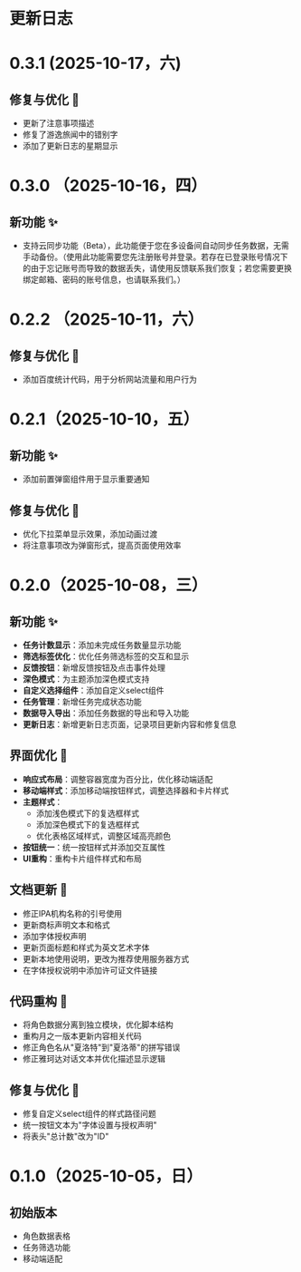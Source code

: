 # 更新日志
# 0.3.1  (2025-10-17，六)
## 修复与优化 🔧
- 更新了注意事项描述
- 修复了游逸旅闻中的错别字
- 添加了更新日志的星期显示

# 0.3.0 （2025-10-16，四）
## 新功能 ✨
- 支持云同步功能（Beta），此功能便于您在多设备间自动同步任务数据，无需手动备份。（使用此功能需要您先注册账号并登录。若存在已登录账号情况下的由于忘记账号而导致的数据丢失，请使用反馈联系我们恢复；若您需要更换绑定邮箱、密码的账号信息，也请联系我们。）

# 0.2.2 （2025-10-11，六）
## 修复与优化 🔧
- 添加百度统计代码，用于分析网站流量和用户行为

# 0.2.1（2025-10-10，五）
## 新功能 ✨
- 添加前置弹窗组件用于显示重要通知

## 修复与优化 🔧
- 优化下拉菜单显示效果，添加动画过渡
- 将注意事项改为弹窗形式，提高页面使用效率

# 0.2.0（2025-10-08，三）
## 新功能 ✨
- **任务计数显示**：添加未完成任务数量显示功能
- **筛选标签优化**：优化任务筛选标签的交互和显示
- **反馈按钮**：新增反馈按钮及点击事件处理
- **深色模式**：为主题添加深色模式支持
- **自定义选择组件**：添加自定义select组件
- **任务管理**：新增任务完成状态功能
- **数据导入导出**：添加任务数据的导出和导入功能
- **更新日志**：新增更新日志页面，记录项目更新内容和修复信息

## 界面优化 🎨
- **响应式布局**：调整容器宽度为百分比，优化移动端适配
- **移动端样式**：添加移动端按钮样式，调整选择器和卡片样式
- **主题样式**：
  - 添加浅色模式下的复选框样式
  - 添加深色模式下的复选框样式
  - 优化表格区域样式，调整区域高亮颜色
- **按钮统一**：统一按钮样式并添加交互属性
- **UI重构**：重构卡片组件样式和布局

## 文档更新 📝
- 修正IPA机构名称的引号使用
- 更新商标声明文本和格式
- 添加字体授权声明
- 更新页面标题和样式为英文艺术字体
- 更新本地使用说明，更改为推荐使用服务器方式
- 在字体授权说明中添加许可证文件链接

## 代码重构 🔧
- 将角色数据分离到独立模块，优化脚本结构
- 重构月之一版本更新内容相关代码
- 修正角色名从"夏洛特"到"夏洛蒂"的拼写错误
- 修正雅珂达对话文本并优化描述显示逻辑

## 修复与优化 🔧
- 修复自定义select组件的样式路径问题
- 统一按钮文本为"字体设置与授权声明"
- 将表头"总计数"改为"ID"

# 0.1.0（2025-10-05，日）
## 初始版本
- 角色数据表格
- 任务筛选功能
- 移动端适配